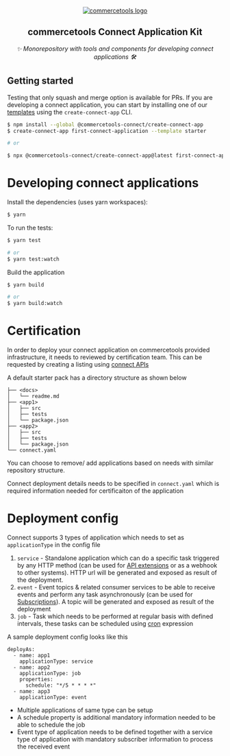 <p align="center">
  <a href="https://commercetools.com/">
    <img alt="commercetools logo" src="https://unpkg.com/@commercetools-frontend/assets/logos/commercetools_primary-logo_horizontal_RGB.png">
  </a></br>
  <h2 align="center">commercetools Connect Application Kit </h2>
</p>
<p align="center">
  <i>✨ Monorepository with tools and components for developing connect applications 🛠</i>
</p>

## Getting started

Testing that only squash and merge option is available for PRs.
If you are developing a connect application, you can start by installing one of our [templates](./application-templates) using the `create-connect-app` CLI.

```bash
$ npm install --global @commercetools-connect/create-connect-app
$ create-connect-app first-connect-application --template starter

# or

$ npx @commercetools-connect/create-connect-app@latest first-connect-application --template starter
```

# Developing connect applications
Install the dependencies (uses yarn workspaces):

```bash
$ yarn
```

To run the tests:

```bash
$ yarn test

# or
$ yarn test:watch
```

Build the application

```bash
$ yarn build

# or
$ yarn build:watch
```

# Certification

In order to deploy your connect application on commercetools provided infrastructure, it needs to reviewed by certification team. This can be requested by creating a listing using <a href="https://docs.commercetools.com">connect APIs </a> 

A default starter pack has a directory structure as shown below

```
├── <docs>
│   └── readme.md
├── <app1>
│   ├── src
│   ├── tests
│   └── package.json
├── <app2>
│   ├── src
│   ├── tests
│   └── package.json
└── connect.yaml

```

You can choose to remove/ add applications based on needs with similar repository structure.

Connect deployment details needs to be specified in `connect.yaml` which is required information needed for certificaiton of the application



# Deployment config

Connect supports 3 types of application which needs to set as `applicationType` in the config file
1. `service` - Standalone application which can do a specific task triggered by any HTTP method (can be used for <a href="https://docs.commercetools.com/api/projects/api-extensions">API extensions</a> or as a webhook to other systems). HTTP url will be generated and exposed as result of the deployment.
2. `event` - Event topics & related consumer services to be able to receive events and perform any task asynchronously (can be used for <a href="https://docs.commercetools.com/api/projects/subscriptions">Subscriptions</a>). A topic will be generated and exposed as result of the deployment
3. `job` - Task which needs to be performed at regular basis with defined intervals, these tasks can be scheduled using <a href="https://en.wikipedia.org/wiki/Cron">cron</a> expression


A sample deployment config looks like this

```
deployAs:
  - name: app1
    applicationType: service
  - name: app2
    applicationType: job
    properties:
      schedule: "*/5 * * * *"
  - name: app3
    applicationType: event

```

- Multiple applications of same type can be setup
- A schedule property is additional mandatory information needed to be able to schedule the job
- Event type of application needs to be defined together with a service type of application with mandatory subscriber information to process the received event
